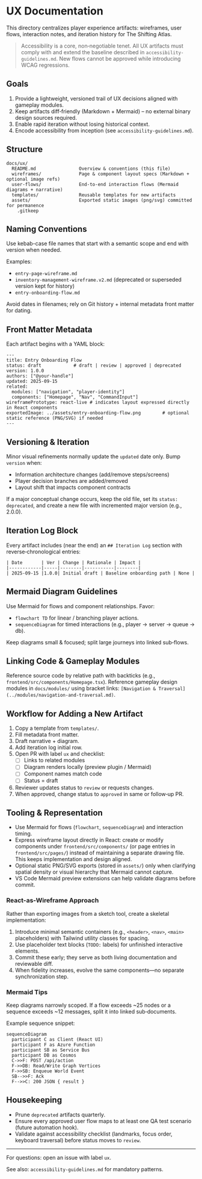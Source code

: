 # UX Documentation

This directory centralizes player experience artifacts: wireframes, user flows, interaction notes, and iteration history for The Shifting Atlas.

> Accessibility is a core, non‑negotiable tenet. All UX artifacts must comply with and extend the baseline described in `accessibility-guidelines.md`. New flows cannot be approved while introducing WCAG regressions.

## Goals

1. Provide a lightweight, versioned trail of UX decisions aligned with gameplay modules.
2. Keep artifacts diff‑friendly (Markdown + Mermaid) – no external binary design sources required.
3. Enable rapid iteration without losing historical context.
4. Encode accessibility from inception (see `accessibility-guidelines.md`).

## Structure

```
docs/ux/
  README.md                Overview & conventions (this file)
  wireframes/              Page & component layout specs (Markdown + optional image refs)
  user-flows/              End‑to‑end interaction flows (Mermaid diagrams + narrative)
  templates/               Reusable templates for new artifacts
  assets/                  Exported static images (png/svg) committed for permanence
    .gitkeep
```

## Naming Conventions

Use kebab-case file names that start with a semantic scope and end with version when needed.

Examples:

- `entry-page-wireframe.md`
- `inventory-management-wireframe.v2.md` (deprecated or superseded version kept for history)
- `entry-onboarding-flow.md`

Avoid dates in filenames; rely on Git history + internal metadata front matter for dating.

## Front Matter Metadata

Each artifact begins with a YAML block:

```
---
title: Entry Onboarding Flow
status: draft            # draft | review | approved | deprecated
version: 1.0.0
authors: ["@your-handle"]
updated: 2025-09-15
related:
  modules: ["navigation", "player-identity"]
  components: ["Homepage", "Nav", "CommandInput"]
wireframePrototype: react-live # indicates layout expressed directly in React components
exportedImage: ../assets/entry-onboarding-flow.png        # optional static reference (PNG/SVG) if needed
---
```

## Versioning & Iteration

Minor visual refinements normally update the `updated` date only. Bump `version` when:

- Information architecture changes (add/remove steps/screens)
- Player decision branches are added/removed
- Layout shift that impacts component contracts

If a major conceptual change occurs, keep the old file, set its `status: deprecated`, and create a new file with incremented major version (e.g., 2.0.0).

## Iteration Log Block

Every artifact includes (near the end) an `## Iteration Log` section with reverse‑chronological entries:

```
| Date       | Ver | Change | Rationale | Impact |
|------------|-----|--------|-----------|--------|
| 2025-09-15 |1.0.0| Initial draft | Baseline onboarding path | None |
```

## Mermaid Diagram Guidelines

Use Mermaid for flows and component relationships. Favor:

- `flowchart TD` for linear / branching player actions.
- `sequenceDiagram` for timed interactions (e.g., player -> server -> queue -> db).

Keep diagrams small & focused; split large journeys into linked sub‑flows.

## Linking Code & Gameplay Modules

Reference source code by relative path with backticks (e.g., `frontend/src/components/Homepage.tsx`).
Reference gameplay design modules in `docs/modules/` using bracket links: `[Navigation & Traversal](../modules/navigation-and-traversal.md)`.

## Workflow for Adding a New Artifact

1. Copy a template from `templates/`.
2. Fill metadata front matter.
3. Draft narrative + diagram.
4. Add iteration log initial row.
5. Open PR with label `ux` and checklist:
    - [ ] Links to related modules
    - [ ] Diagram renders locally (preview plugin / Mermaid)
    - [ ] Component names match code
    - [ ] Status = draft
6. Reviewer updates status to `review` or requests changes.
7. When approved, change status to `approved` in same or follow‑up PR.

## Tooling & Representation

- Use Mermaid for flows (`flowchart`, `sequenceDiagram`) and interaction timing.
- Express wireframe layout directly in React: create or modify components under `frontend/src/components/` (or page entries in `frontend/src/pages/`) instead of maintaining a separate drawing file. This keeps implementation and design aligned.
- Optional static PNG/SVG exports (stored in `assets/`) only when clarifying spatial density or visual hierarchy that Mermaid cannot capture.
- VS Code Mermaid preview extensions can help validate diagrams before commit.

### React-as-Wireframe Approach

Rather than exporting images from a sketch tool, create a skeletal implementation:

1. Introduce minimal semantic containers (e.g., `<header>`, `<nav>`, `<main>` placeholders) with Tailwind utility classes for spacing.
2. Use placeholder text blocks (`TODO:` labels) for unfinished interactive elements.
3. Commit these early; they serve as both living documentation and reviewable diff.
4. When fidelity increases, evolve the same components—no separate synchronization step.

### Mermaid Tips

Keep diagrams narrowly scoped. If a flow exceeds ~25 nodes or a sequence exceeds ~12 messages, split it into linked sub‑documents.

Example sequence snippet:

```mermaid
sequenceDiagram
  participant C as Client (React UI)
  participant F as Azure Function
  participant SB as Service Bus
  participant DB as Cosmos
  C->>F: POST /api/action
  F->>DB: Read/Write Graph Vertices
  F->>SB: Enqueue World Event
  SB-->>F: Ack
  F-->>C: 200 JSON { result }
```

## Housekeeping

- Prune `deprecated` artifacts quarterly.
- Ensure every approved user flow maps to at least one QA test scenario (future automation hook).
- Validate against accessibility checklist (landmarks, focus order, keyboard traversal) before status moves to `review`.

---

For questions: open an issue with label `ux`.

See also: `accessibility-guidelines.md` for mandatory patterns.
